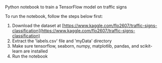 Python notebook to train a TensorFlow model on traffic signs

To run the notebook, follow the steps below first:

1. Download the dataset at [https://www.kaggle.com/flo2607/traffic-signs-classification](https://www.kaggle.com/flo2607/traffic-signs-classification)
2. Extract the 'labels.csv' file and 'myData' directory
3. Make sure tensorflow, seaborn, numpy, matplotlib, pandas, and scikit-learn are installed
4. Run the notebook
